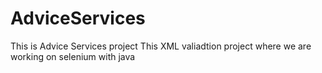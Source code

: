 # AdviceServices
This is Advice Services project
This XML valiadtion project where we are working on selenium with java
